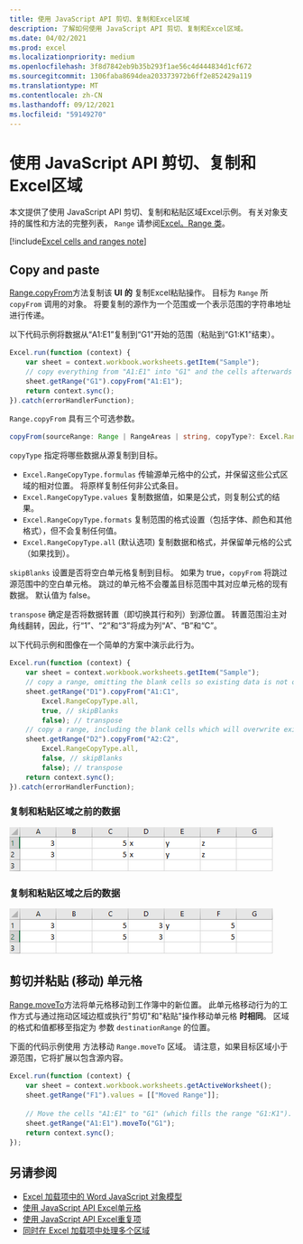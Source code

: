 ```yaml
---
title: 使用 JavaScript API 剪切、复制和Excel区域
description: 了解如何使用 JavaScript API 剪切、复制和Excel区域。
ms.date: 04/02/2021
ms.prod: excel
ms.localizationpriority: medium
ms.openlocfilehash: 3f8d7842eb9b35b293f1ae56c4d444834d1cf672
ms.sourcegitcommit: 1306faba8694dea203373972b6ff2e852429a119
ms.translationtype: MT
ms.contentlocale: zh-CN
ms.lasthandoff: 09/12/2021
ms.locfileid: "59149270"
---
```

# <a name="cut-copy-and-paste-ranges-using-the-excel-javascript-api"></a>使用 JavaScript API 剪切、复制和Excel区域

本文提供了使用 JavaScript API 剪切、复制和粘贴区域Excel示例。 有关对象支持的属性和方法的完整列表， `Range` 请参阅[Excel。Range 类](/javascript/api/excel/excel.range)。

[!include[Excel cells and ranges note](../includes/note-excel-cells-and-ranges.md)]

## <a name="copy-and-paste"></a>Copy and paste

[Range.copyFrom](/javascript/api/excel/excel.range#copyFrom_sourceRange__copyType__skipBlanks__transpose_)方法复制该 **UI** **的** 复制Excel粘贴操作。 目标为 `Range` 所 `copyFrom` 调用的对象。 将要复制的源作为一个范围或一个表示范围的字符串地址进行传递。

以下代码示例将数据从“A1:E1”复制到“G1”开始的范围（粘贴到“G1:K1”结束）。

```js
Excel.run(function (context) {
    var sheet = context.workbook.worksheets.getItem("Sample");
    // copy everything from "A1:E1" into "G1" and the cells afterwards ("G1:K1")
    sheet.getRange("G1").copyFrom("A1:E1");
    return context.sync();
}).catch(errorHandlerFunction);
```

`Range.copyFrom` 具有三个可选参数。

```TypeScript
copyFrom(sourceRange: Range | RangeAreas | string, copyType?: Excel.RangeCopyType, skipBlanks?: boolean, transpose?: boolean): void;
```

`copyType` 指定将哪些数据从源复制到目标。

- `Excel.RangeCopyType.formulas` 传输源单元格中的公式，并保留这些公式区域的相对位置。 将原样复制任何非公式条目。
- `Excel.RangeCopyType.values` 复制数据值，如果是公式，则复制公式的结果。
- `Excel.RangeCopyType.formats` 复制范围的格式设置（包括字体、颜色和其他格式），但不会复制任何值。
- `Excel.RangeCopyType.all` (默认选项) 复制数据和格式，并保留单元格的公式（如果找到）。

`skipBlanks` 设置是否将空白单元格复制到目标。 如果为 true，`copyFrom` 将跳过源范围中的空白单元格。
跳过的单元格不会覆盖目标范围中其对应单元格的现有数据。 默认值为 false。

`transpose` 确定是否将数据转置（即切换其行和列）到源位置。
转置范围沿主对角线翻转，因此，行“1”、“2”和“3”将成为列“A”、“B”和“C”。

以下代码示例和图像在一个简单的方案中演示此行为。

```js
Excel.run(function (context) {
    var sheet = context.workbook.worksheets.getItem("Sample");
    // copy a range, omitting the blank cells so existing data is not overwritten in those cells
    sheet.getRange("D1").copyFrom("A1:C1",
        Excel.RangeCopyType.all,
        true, // skipBlanks
        false); // transpose
    // copy a range, including the blank cells which will overwrite existing data in the target cells
    sheet.getRange("D2").copyFrom("A2:C2",
        Excel.RangeCopyType.all,
        false, // skipBlanks
        false); // transpose
    return context.sync();
}).catch(errorHandlerFunction);
```

### <a name="data-before-range-is-copied-and-pasted"></a>复制和粘贴区域之前的数据

![区域Excel方法运行之前的数据。](../images/excel-range-copyfrom-skipblanks-before.png)

### <a name="data-after-range-is-copied-and-pasted"></a>复制和粘贴区域之后的数据

![区域Excel复制方法之后的数据。](../images/excel-range-copyfrom-skipblanks-after.png)

## <a name="cut-and-paste-move-cells"></a>剪切并粘贴 (移动) 单元格

[Range.moveTo](/javascript/api/excel/excel.range#moveTo_destinationRange_)方法将单元格移动到工作簿中的新位置。 此单元格移动行为的工作方式与通过拖动区域边框或执行"[](https://support.microsoft.com/office/803d65eb-6a3e-4534-8c6f-ff12d1c4139e)剪切"和"粘贴"操作移动单元格 **时相同**。 区域的格式和值都移至指定为 参数 `destinationRange` 的位置。

下面的代码示例使用 方法移动 `Range.moveTo` 区域。 请注意，如果目标区域小于源范围，它将扩展以包含源内容。

```js
Excel.run(function (context) {
    var sheet = context.workbook.worksheets.getActiveWorksheet();
    sheet.getRange("F1").values = [["Moved Range"]];

    // Move the cells "A1:E1" to "G1" (which fills the range "G1:K1").
    sheet.getRange("A1:E1").moveTo("G1");
    return context.sync();
});
```

## <a name="see-also"></a>另请参阅

- [Excel 加载项中的 Word JavaScript 对象模型](excel-add-ins-core-concepts.md)
- [使用 JavaScript API Excel单元格](excel-add-ins-cells.md)
- [使用 JavaScript API Excel重复项](excel-add-ins-ranges-remove-duplicates.md)
- [ 同时在 Excel 加载项中处理多个区域 ](excel-add-ins-multiple-ranges.md)
